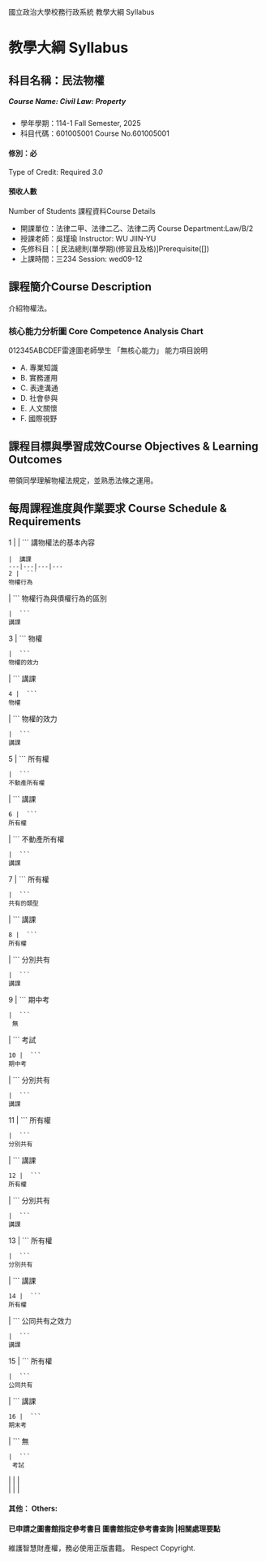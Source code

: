 國立政治大學校務行政系統 教學大綱 Syllabus
# 教學大綱 Syllabus
##  科目名稱：民法物權 
#####  Course Name: Civil Law: Property
  * 學年學期：114-1 Fall Semester, 2025 
  * 科目代碼：601005001 Course No.601005001
#### 修別：必
Type of Credit: Required 
_3.0_
#### 預收人數
Number of Students
課程資料Course Details
  * 開課單位：法律二甲、法律二乙、法律二丙 Course Department:Law/B/2 
  * 授課老師：吳瑾瑜 Instructor: WU JIIN-YU 
  * 先修科目：[ 民法總則(單學期)(修習且及格)]Prerequisite([])
  * 上課時間：三234 Session: wed09-12
##  課程簡介Course Description
介紹物權法。
###  核心能力分析圖 Core Competence Analysis Chart
012345ABCDEF雷達圖老師學生
「無核心能力」 
能力項目說明
  * A. 專業知識
  * B. 實務運用
  * C. 表達溝通
  * D. 社會參與
  * E. 人文關懷
  * F. 國際視野
##  課程目標與學習成效Course Objectives & Learning Outcomes 
帶領同學理解物權法規定，並熟悉法條之運用。
##  每周課程進度與作業要求 Course Schedule & Requirements
1 |  |  ```
講物權法的基本內容
```
|  講課   
---|---|---|---  
2 |  ```
物權行為
```
|  ```
物權行為與債權行為的區別
```
|  ```
講課 
```
3 |  ```
物權
```
|  ```
物權的效力
```
|  ```
講課
```
4 |  ```
物權
```
|  ```
物權的效力
```
|  ```
講課
```
5 |  ```
所有權
```
|  ```
不動產所有權
```
|  ```
講課
```
6 |  ```
所有權
```
|  ```
不動產所有權
```
|  ```
講課
```
7 |  ```
所有權
```
|  ```
共有的類型
```
|  ```
講課
```
8 |  ```
所有權
```
|  ```
分別共有
```
|  ```
講課
```
9 |  ```
期中考
```
|  ```
 無
```
|  ```
考試
```
10 |  ```
期中考
```
|  ```
分別共有
```
|  ```
講課
```
11 |  ```
所有權
```
|  ```
分別共有
```
|  ```
講課
```
12 |  ```
所有權
```
|  ```
分別共有
```
|  ```
講課
```
13 |  ```
所有權
```
|  ```
分別共有
```
|  ```
講課
```
14 |  ```
所有權
```
|  ```
公同共有之效力
```
|  ```
講課
```
15 |  ```
所有權
```
|  ```
公同共有
```
|  ```
講課
```
16 |  ```
期末考
```
|  ```
無
```
|  ```
 考試
```
|  |  |   
|  |  |   
####  其他： Others:
####  已申請之圖書館指定參考書目  圖書館指定參考書查詢 |相關處理要點
維護智慧財產權，務必使用正版書籍。 Respect Copyright.